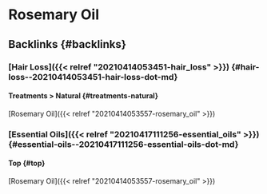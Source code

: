 # Rosemary Oil


## Backlinks {#backlinks}


### [Hair Loss]({{< relref "20210414053451-hair_loss" >}}) {#hair-loss--20210414053451-hair-loss-dot-md}


#### Treatments > Natural {#treatments-natural}

[Rosemary Oil]({{< relref "20210414053557-rosemary_oil" >}})


### [Essential Oils]({{< relref "20210417111256-essential_oils" >}}) {#essential-oils--20210417111256-essential-oils-dot-md}


#### Top {#top}

[Rosemary Oil]({{< relref "20210414053557-rosemary_oil" >}})

